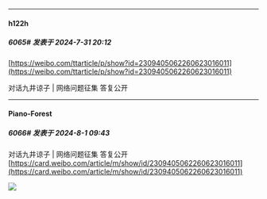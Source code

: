 ﻿
*****

####  h122h  
##### 6065#       发表于 2024-7-31 20:12

[https://weibo.com/ttarticle/p/show?id=2309405062260623016011](https://weibo.com/ttarticle/p/show?id=2309405062260623016011)

对话九井谅子 | 网络问题征集 答复公开


*****

####  Piano-Forest  
##### 6066#       发表于 2024-8-1 09:43

对话九井谅子 | 网络问题征集 答复公开
[https://card.weibo.com/article/m/show/id/2309405062260623016011](https://card.weibo.com/article/m/show/id/2309405062260623016011)

<img src="https://p.sda1.dev/18/49236c7f61b1060ebae89ca6b32c021f/IMG_20240801_094208.jpg" referrerpolicy="no-referrer">


